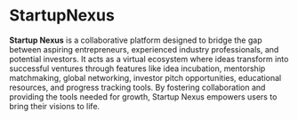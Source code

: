 # StartupNexus
**Startup Nexus** is a collaborative platform designed to bridge the gap between aspiring entrepreneurs, experienced industry professionals, and potential investors. It acts as a virtual ecosystem where ideas transform into successful ventures through features like idea incubation, mentorship matchmaking, global networking, investor pitch opportunities, educational resources, and progress tracking tools. By fostering collaboration and providing the tools needed for growth, Startup Nexus empowers users to bring their visions to life.
